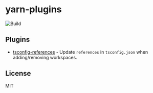 # yarn-plugins

![Build](https://github.com/Dcard/yarn-plugins/workflows/Build/badge.svg)

## Plugins

- [tsconfig-references](packages/tsconfig-references) - Update `references` in `tsconfig.json` when adding/removing workspaces.

## License

MIT

